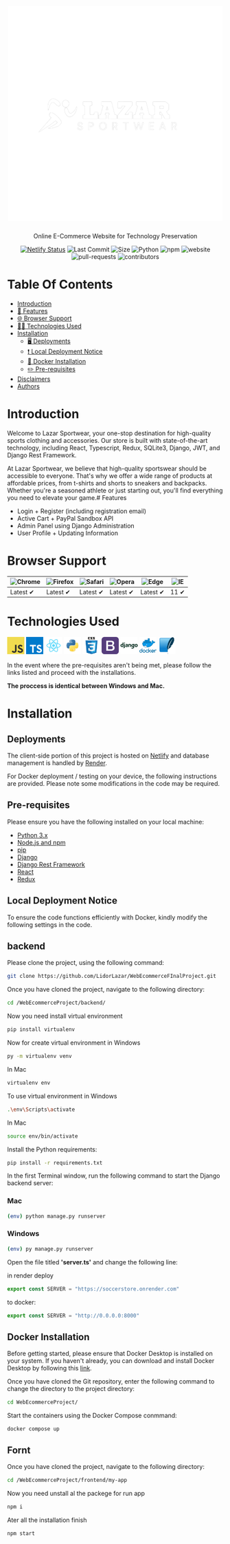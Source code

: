 <h1 align="center">
   <b>
        <a href="iretro.netlify.app"><img src="./lazar.png" /></a><br>
    </b>
</h1>

<p align="center">Online E-Commerce Website for Technology Preservation</p>

<div align="center">

[![Netlify Status](https://api.netlify.com/api/v1/badges/aab0b306-f55a-4205-a7dc-422f46670a6f/deploy-status)](https://soocerstore.netlify.app/)
![Last Commit](https://img.shields.io/github/last-commit/LidorLazar/WebEcommerceFInalProject)
![Size](https://img.shields.io/github/languages/code-size/LidorLazar/WebEcommerceFInalProject)
![Python](https://img.shields.io/pypi/pyversions/Django?style=flat-square)
![npm](https://img.shields.io/npm/v/react?style=flat-square)
![website](https://img.shields.io/website?down_color=red&down_message=offline&style=flat-square&up_color=success&up_message=live&url=https%3A%2F%2Firetro.netlify.app%2F)
![pull-requests](https://img.shields.io/github/issues-pr/alonitzhaky/iretro?&logo=github&logoColor=white&style=flat-square)
![contributors](https://img.shields.io/github/contributors/alonitzhaky/iretro?color=orange&style=flat-square)

</div>

# Table Of Contents
- [Introduction](#introduction)
- [📔 Features](#features)
- [🌐 Browser Support](#browser-support)
- [👨‍💻 Technologies Used](#technologies-used)
- [Installation](#installation)
    - [🖥 Deployments](#deployments)
    - [❗ Local Deployment Notice](#local-deployment-notice)
    - [🐋 Docker Installation](#docker-installation)
    - [✏️ Pre-requisites](#pre-requisites)
- [Disclaimers](#disclaimers)
- [Authors](#authors)



# Introduction
Welcome to Lazar Sportwear, your one-stop destination for high-quality sports clothing and accessories. Our store is built with state-of-the-art technology, including React, Typescript, Redux, SQLite3, Django, JWT, and Django Rest Framework.

At Lazar Sportwear, we believe that high-quality sportswear should be accessible to everyone. That's why we offer a wide range of products at affordable prices, from t-shirts and shorts to sneakers and backpacks. Whether you're a seasoned athlete or just starting out, you'll find everything you need to elevate your game.# Features
- Login + Register (including registration email)
- Active Cart + PayPal Sandbox API
- Admin Panel using Django Administration
- User Profile + Updating Information
# Browser Support
![Chrome](https://raw.githubusercontent.com/alrra/browser-logos/main/src/chrome/chrome_48x48.png) | ![Firefox](https://raw.githubusercontent.com/alrra/browser-logos/main/src/firefox/firefox_48x48.png) | ![Safari](https://raw.githubusercontent.com/alrra/browser-logos/main/src/safari/safari_48x48.png) | ![Opera](https://raw.githubusercontent.com/alrra/browser-logos/main/src/opera/opera_48x48.png) | ![Edge](https://raw.githubusercontent.com/alrra/browser-logos/main/src/edge/edge_48x48.png) | ![IE](https://raw.githubusercontent.com/alrra/browser-logos/master/src/archive/internet-explorer_9-11/internet-explorer_9-11_48x48.png) |
--- | --- | --- | --- | --- | --- |
Latest ✔ | Latest ✔ | Latest ✔ | Latest ✔ | Latest ✔ | 11 ✔ | 

# Technologies Used
<code><img height="40" src="https://raw.githubusercontent.com/github/explore/80688e429a7d4ef2fca1e82350fe8e3517d3494d/topics/javascript/javascript.png"></code>
<code><img height="40" src="https://raw.githubusercontent.com/github/explore/80688e429a7d4ef2fca1e82350fe8e3517d3494d/topics/typescript/typescript.png"></code>
<code><img height="40" src="https://raw.githubusercontent.com/github/explore/80688e429a7d4ef2fca1e82350fe8e3517d3494d/topics/react/react.png"></code>
<code><img height="40" src="https://raw.githubusercontent.com/github/explore/80688e429a7d4ef2fca1e82350fe8e3517d3494d/topics/python/python.png"></code>
<code><img height="40" src="https://raw.githubusercontent.com/github/explore/80688e429a7d4ef2fca1e82350fe8e3517d3494d/topics/css/css.png"></code>
<code><img height="40" src="https://raw.githubusercontent.com/github/explore/80688e429a7d4ef2fca1e82350fe8e3517d3494d/topics/bootstrap/bootstrap.png"></code>
<code><img height="40" src="https://raw.githubusercontent.com/github/explore/7456fdff59816d37ef383a6c8f32a26ff7332db2/topics/django/django.png"></code>
<code><img height="40" src="https://raw.githubusercontent.com/github/explore/80688e429a7d4ef2fca1e82350fe8e3517d3494d/topics/docker/docker.png"></code>
<code><img height="40" src="https://raw.githubusercontent.com/github/explore/2d218e3aa252dc90eef269b34eeec1fbd15dc07e/topics/sqlite/sqlite.png"></code>



In the event where the pre-requisites aren't being met, please follow the links listed and proceed with the installations. 

**The proccess is identical between Windows and Mac.**

# Installation
## Deployments
The client-side portion of this project is hosted on [Netlify](https://iretro.netlify.app) and database management is handled by [Render](https://www.render.com).

For Docker deployment / testing on your device, the following instructions are provided. Please note some modifications in the code may be required.

## Pre-requisites
Please ensure you have the following installed on your local machine: 
- [Python 3.x](https://www.python.org/downloads/)
- [Node.js and npm](https://docs.npmjs.com/downloading-and-installing-node-js-and-npm)
- [pip](https://www.geeksforgeeks.org/how-to-install-pip-on-windows/)
- [Django](https://docs.djangoproject.com/en/4.1/topics/install/)
- [Django Rest Framework](https://www.django-rest-framework.org/#installation)
- [React](https://reactjs.org/docs/create-a-new-react-app.html)
- [Redux](https://redux.js.org/introduction/installation#create-a-react-redux-app)


## Local Deployment Notice
To ensure the code functions efficiently with Docker, kindly modify the following settings in the code.

## backend

Please clone the project, using the following command:
```bash
git clone https://github.com/LidorLazar/WebEcommerceFInalProject.git
```

Once you have cloned the project, navigate to the following directory: 

```bash
cd /WebEcommerceProject/backend/
```
Now you need install virtual environment

```bash
pip install virtualenv
```

Now for create virtual environment in Windows 

```bash
py -m virtualenv venv
```

In Mac

```bash
virtualenv env
```

To use virtual environment in Windows

```bash
.\env\Scripts\activate
```
In Mac 

```bash
source env/bin/activate
```

Install the Python requirements: 
```bash
pip install -r requirements.txt
```

In the first Terminal window, run the following command to start the Django backend server: 

### Mac
```bash
(env) python manage.py runserver
```

### Windows
```bash
(env) py manage.py runserver
```

Open the file titled **'server.ts'** and change the following line: 

in render deploy

```typescript
export const SERVER = "https://soccerstore.onrender.com"
```

to docker: 

```typescript
export const SERVER = "http://0.0.0.0:8000"
```

## Docker Installation

Before getting started, please ensure that Docker Desktop is installed on your system. If you haven't already, you can download and install Docker Desktop by following this [link](https://www.docker.com/products/docker-desktop/).


Once you have cloned the Git repository, enter the following command to change the directory to the project directory:

```bash
cd WebEcommerceProject/
```

Start the containers using the Docker Compose conmmand: 

```
docker compose up
```


## Fornt

Once you have cloned the project, navigate to the following directory: 

```bash
cd /WebEcommerceProject/frontend/my-app
```

Now you need unstall al the packege for run app

```bash
npm i
```

Ater all the installation finish

```bash
npm start
```